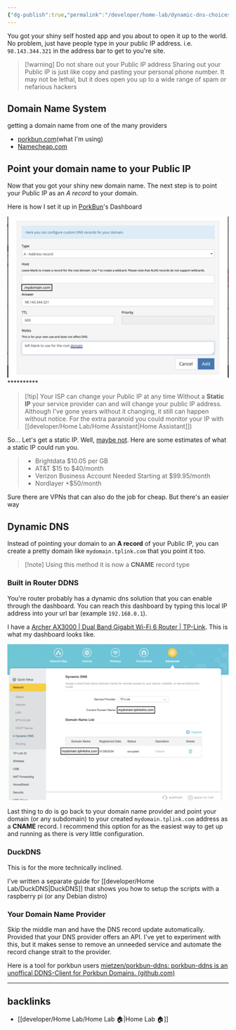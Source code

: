 ```yaml
---
{"dg-publish":true,"permalink":"/developer/home-lab/dynamic-dns-choices/","created":"2025-04-09T22:13:50.642-05:00","updated":"2025-04-09T11:35:20.000-05:00"}
---
```


You got your shiny self hosted app and you about to open it up to the world. No problem, just have people type in your public IP address. i.e. `98.143.344.321` in the address bar to get to you're site. 

> [!warning] Do not share out your Public IP address
> Sharing out your Public IP is just like copy and pasting your personal phone number. It may not be lethal, but it does open you up to a wide range of spam or nefarious hackers

## Domain Name System

getting a domain name from one of the many providers
- [porkbun.com](https://porkbun.com/)(what I'm using)
- [Namecheap.com](https://www.namecheap.com/)

## Point your domain name to your Public IP

Now that you got your shiny new domain name. The next step is to point your Public IP as an *A record* to your domain.

Here is how I set it up in [PorkBun](https://porkbun.com/)'s Dashboard

![attachments/dynamic-dns-a-record 1.png|dynamic-dns-a-record](/img/user/attachments/dynamic-dns-a-record%201.png)**********

> [!tip] Your ISP can change your Public IP at any time
> Without a **Static IP** your service provider can and will change your public IP address. Although I've gone years without it changing, it still can happen without notice. For the extra paranoid you could monitor your IP with [[developer/Home Lab/Home Assistant\|Home Assistant]])

So... Let's get a static IP. Well, [maybe not](https://blog.noip.com/cost-of-a-static-ip-address-2). Here are some estimates of what a static IP could run you. 

> - Brightdata $10.05 per GB
> - AT&T $15 to $40/month
> - Verizon Business Account Needed Starting at $99.95/month
> - Nordlayer +$50/month

Sure there are VPNs that can also do the job for cheap. But there's an easier way
## Dynamic DNS

Instead of pointing your domain to an **A record** of your Public IP, you can create a pretty domain like `mydomain.tplink.com` that you point it too.

> [!note] Using this method it is now a **CNAME** record type

### Built in Router DDNS

You're router probably has a dynamic dns solution that you can enable through the dashboard. You can reach this dashboard by typing this local IP address into your url bar (example `192.168.0.1`).

I have a [Archer AX3000 | Dual Band Gigabit Wi-Fi 6 Router | TP-Link](https://www.tp-link.com/us/home-networking/wifi-router/archer-ax3000/). This is what my dashboard looks like.

![attachments/ddns-tp-link 1.png|ddns-tp-link](/img/user/attachments/ddns-tp-link%201.png)

Last thing to do is go back to your domain name provider and point your domain (or any subdomain) to your created `mydomain.tplink.com` address as a **CNAME** record. I recommend this option for as the easiest way to get up and running as there is very little configuration.

### DuckDNS

This is for the more technically inclined.

I've written a separate guide for [[developer/Home Lab/DuckDNS\|DuckDNS]] that shows you how to setup the scripts with a raspberry pi (or any Debian distro)
### Your Domain Name Provider

Skip the middle man and have the DNS record update automatically. Provided that your DNS provider offers an API. I've yet to experiment with this, but it makes sense to remove an unneeded service and automate the record change strait to the provider. 

Here is a tool for porkbun users [mietzen/porkbun-ddns: porkbun-ddns is an unoffical DDNS-Client for Porkbun Domains. (github.com)](https://github.com/mietzen/porkbun-ddns)

---
## backlinks
- [[developer/Home Lab/Home Lab 🏠\|Home Lab 🏠]]
